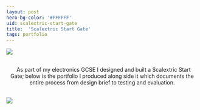 ```yaml
---
layout: post
hero-bg-color: '#FFFFFF'
uid: scalextric-start-gate
title:  'Scalextric Start Gate'
tags: portfolio
---
```


<img src="{{ site.url }}/images/portfolio/scalextric-start-gate/IMG_4834.JPG">

<div class="sqs-html-content">
 <p class="" style="text-align:center;white-space:pre-wrap;">
  As part of my electronics GCSE I designed and built a Scalextric Start Gate; below is the portfolio I produced along side it which documents the entire process from design brief to testing and evaluation.
 </p>
</div>


<img src="{{ site.url }}/images/portfolio/scalextric-start-gate/Scalextric+Start+Gate.PNG">

